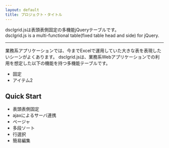 ```yaml
---
layout: default
title: プロジェクト・タイトル
---
```

 
dsclgrid.jsは表頭表側固定の多機能jQueryテーブルです。  
dsclgrid.js is a multi-functional table(fixed table head and side) for jQuery.

-----

業務系アプリケーションでは、今までExcelで運用していた大きな表を表現したいシーンがよくあります。
dsclgrid.jsは、業務系Webアプリケーションでの利用を想定した以下の機能を持つ多機能テーブルです。

*   固定
*   アイテム2


Quick Start
-----

*   表頭表側固定
*   ajaxによるサーバ連携
*   ページャ
*   多段ソート
*   行選択
*   簡易編集

